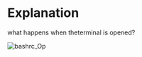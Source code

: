 # Explanation

what happens when theterminal is opened?

![bashrc_Op](https://github.com/AsmaaNewigy332/EmbeddedLinux/assets/69517556/eb66b2f8-7a7e-4bfb-a976-6cb98b2bff5d)
